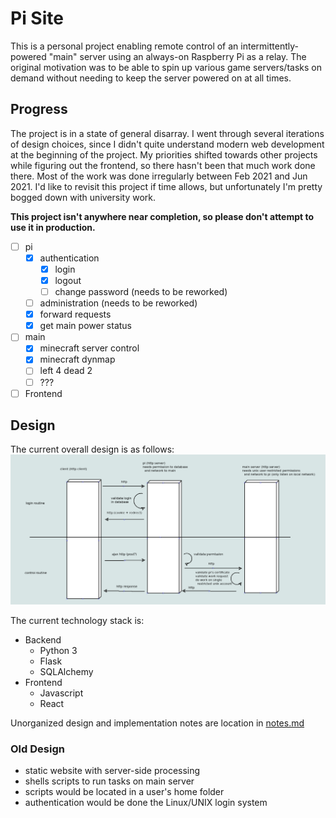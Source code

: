 # Pi Site

This is a personal project enabling remote control of an intermittently-powered "main" server using an always-on Raspberry Pi as a relay. The original motivation was to be able to spin up various game servers/tasks on demand without needing to keep the server powered on at all times.

## Progress

The project is in a state of general disarray. I went through several iterations of design choices, since I didn't quite understand modern web development at the beginning of the project. My priorities shifted towards other projects while figuring out the frontend, so there hasn't been that much work done there. Most of the work was done irregularly between Feb 2021 and Jun 2021. I'd like to revisit this project if time allows, but unfortunately I'm pretty bogged down with university work.

**This project isn't anywhere near completion, so please don't attempt to use it in production.**

- [ ] pi
  - [x] authentication
    - [x] login
    - [x] logout
    - [ ] change password (needs to be reworked)
  - [ ] administration (needs to be reworked)
  - [x] forward requests
  - [x] get main power status
- [ ] main 
  - [x] minecraft server control
  - [x] minecraft dynmap
  - [ ] left 4 dead 2
  - [ ] ???
- [ ] Frontend

## Design 

The current overall design is as follows:
![Basic Deployment-esque Diagram](diagrams/ajax.png)

The current technology stack is:
- Backend
  - Python 3
  - Flask
  - SQLAlchemy
- Frontend
  - Javascript 
  - React

Unorganized design and implementation notes are location in [notes.md](notes.md)

### Old Design

- static website with server-side processing
- shells scripts to run tasks on main server
- scripts would be located in a user's home folder
- authentication would be done the Linux/UNIX login system